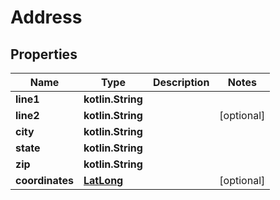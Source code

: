 
# Address

## Properties
Name | Type | Description | Notes
------------ | ------------- | ------------- | -------------
**line1** | **kotlin.String** |  | 
**line2** | **kotlin.String** |  |  [optional]
**city** | **kotlin.String** |  | 
**state** | **kotlin.String** |  | 
**zip** | **kotlin.String** |  | 
**coordinates** | [**LatLong**](LatLong.md) |  |  [optional]



